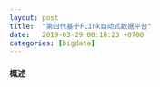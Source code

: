 ```yaml
---
layout: post
title:  "第四代基于FLink自动式数据平台"
date:   2019-03-29 00:18:23 +0700
categories: [bigdata]
---
```


#### 概述
